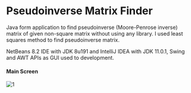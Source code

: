 # Pseudoinverse Matrix Finder
Java form application to find pseudoinverse (Moore-Penrose inverse) matrix of given non-square matrix without using any library. I used least squares method to find pseudoinverse matrix.

NetBeans 8.2 IDE with JDK 8u191 and IntelliJ IDEA with JDK 11.0.1, Swing and AWT APIs as GUI used to development.

#### Main Screen

![1](https://user-images.githubusercontent.com/29024000/54386597-6090d580-46aa-11e9-8afe-f9fd40a31ff1.png)
